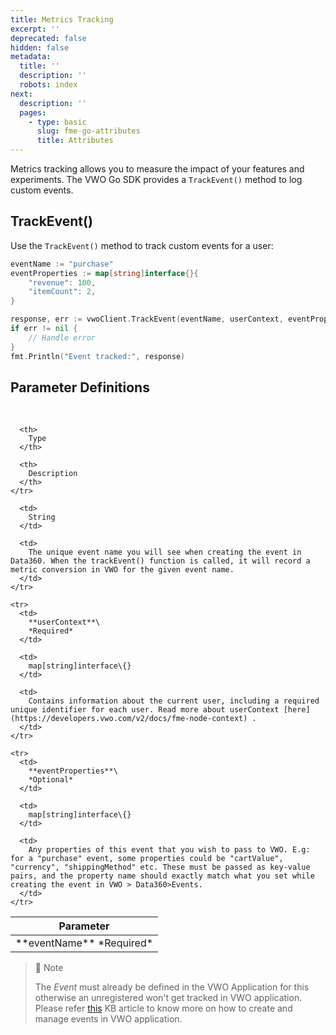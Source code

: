 ```yaml
---
title: Metrics Tracking
excerpt: ''
deprecated: false
hidden: false
metadata:
  title: ''
  description: ''
  robots: index
next:
  description: ''
  pages:
    - type: basic
      slug: fme-go-attributes
      title: Attributes
---
```

Metrics tracking allows you to measure the impact of your features and experiments. The VWO Go SDK provides a `TrackEvent()` method to log custom events.

## TrackEvent()

Use the `TrackEvent()` method to track custom events for a user:

```go
eventName := "purchase"
eventProperties := map[string]interface{}{
    "revenue": 100,
    "itemCount": 2,
}

response, err := vwoClient.TrackEvent(eventName, userContext, eventProperties)
if err != nil {
    // Handle error
}
fmt.Println("Event tracked:", response)
```

## Parameter Definitions

<br />

<Table align={["left","left","left"]}>
  <thead>
    <tr>
      <th>
        Parameter
      </th>

      <th>
        Type
      </th>

      <th>
        Description
      </th>
    </tr>
  </thead>

  <tbody>
    <tr>
      <td>
        **eventName**
        *Required*
      </td>

      <td>
        String
      </td>

      <td>
        The unique event name you will see when creating the event in Data360. When the trackEvent() function is called, it will record a metric conversion in VWO for the given event name.
      </td>
    </tr>

    <tr>
      <td>
        **userContext**\
        *Required*
      </td>

      <td>
        map[string]interface\{}
      </td>

      <td>
        Contains information about the current user, including a required unique identifier for each user. Read more about userContext [here](https://developers.vwo.com/v2/docs/fme-node-context) .
      </td>
    </tr>

    <tr>
      <td>
        **eventProperties**\
        *Optional*
      </td>

      <td>
        map[string]interface\{}
      </td>

      <td>
        Any properties of this event that you wish to pass to VWO. E.g: for a "purchase" event, some properties could be "cartValue", "currency", "shippingMethod" etc. These must be passed as key-value pairs, and the property name should exactly match what you set while creating the event in VWO > Data360>Events.
      </td>
    </tr>
  </tbody>
</Table>

> 🚧 Note
>
> The *Event* must already be defined in the VWO Application for this otherwise an unregistered won't get tracked in VWO application. Please refer [this](https://help.vwo.com/hc/en-us/articles/8676443712537-Working-With-Events-in-VWO) KB article to know more on how to create and manage events in VWO application.
